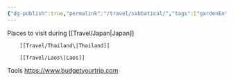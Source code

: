 ```yaml
---
{"dg-publish":true,"permalink":"/travel/sabbatical/","tags":["gardenEntry"]}
---
```


Places to visit during
		[[Travel/Japan\|Japan]] 
	
		[[Travel/Thailand\|Thailand]]
			
		[[Travel/Laos\|Laos]]
Tools
	https://www.budgetyourtrip.com 